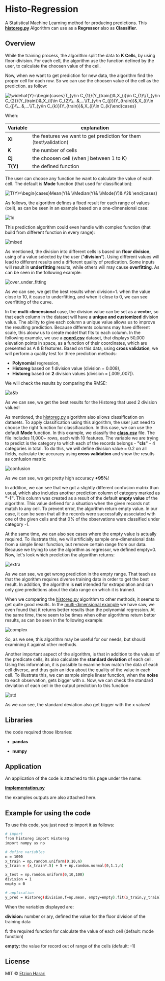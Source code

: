 # Histo-Regression
A Statistical Machine Learning method for producing predictions. This [**historeg.py**](https://github.com/EtzionR/Histo-Regression/blob/main/historeg.py) Algorithm can use as a **Regressor** also as **Classifier**.

## Overview
While the training process, the algorithm split the data to **K Cells**, by using floor-division. For each cell, the algorithm use the function defined by the user, to calculate the choosen value of the cell. 

Now, when we want to get prediction for new data, the algorithm find the proper cell for each row. So we can use the choosen value of the cell as the prediction. as follow:

<img src="https://latex.codecogs.com/svg.image?&space;\widehat{Y_{i}}=\begin{cases}T_{y\in&space;C_{1}}(Y_{train})&,X_{i}\in&space;C_{1}\\T_{y\in&space;C_{2}}(Y_{train})&,X_{i}\in&space;C_{2}\\...&,...\\T_{y\in&space;C_{j}}(Y_{train})&,X_{i}\in&space;C_{j}\\...&,...\\T_{y\in&space;C_{k}}(Y_{train})&,X_{i}\in&space;C_{k}\end{cases}&space;" title=" \widehat{Y}=\begin{cases}T_{y\in C_{1}}(Y_{train})&,X_{i}\in C_{1}\\T_{y\in C_{2}}(Y_{train})&,X_{i}\in C_{2}\\...&,...\\T_{y\in C_{j}}(Y_{train})&,X_{i}\in C_{j}\\...&,...\\T_{y\in C_{k}}(Y_{train})&,X_{i}\in C_{k}\end{cases} " />

When:

| Variable  | explanation                                                        |
| --------- | ------------------------------------------------------------------ |
|  **Xi**   | the features we want to get prediction for them (test\validation)  |
| **K**     | the number of cells                                                |
| **Cj**    | the choosen cell (when j between 1 to K)                           |
| **T(Y)**  | the defined function                                               |


The user can choose any function he want to calculate the value of each cell. The default is **Mode** function (that used for classification):

<img src="https://latex.codecogs.com/svg.image?T(Y)=\begin{cases}Mean(Y)&&space;\\Median(Y)&&space;\\Mode(Y)&&space;\\?&&space;\end{cases}&space;" title="T(Y)=\begin{cases}Mean(Y)& \\Median(Y)& \\Mode(Y)& \\?& \end{cases} " />

As follows, the algorithm defines a fixed result for each range of values (cell), as can be seen in an example based on a one-dimensional case:

![1d](https://github.com/EtzionR/Histo-Regression/blob/main/pictures/linear_case.png)

This prediction algorithm could even handle with complex function (that build from different function in every range):

![mixed](https://github.com/EtzionR/Histo-Regression/blob/main/pictures/mixed_f.png)

As mentioned, the division into different cells is based on **floor division**, using of a value selected by the user ("**division**"). Using different values will lead to different results and a different quality of predication. Some inputs will result in **underfitting** results, while others will may cause **overfitting**. As can be seen in the following example:

![over_under_fitting](https://github.com/EtzionR/Histo-Regression/blob/main/pictures/division.gif)

As we can see, we get the best results when division=1. when the value close to 10, it cause to underfitting, and when it close to 0, we can see overfitting of the curve.

In the **multi-dimensional** case, the division value can be set as a **vector**, so that each column in the dataset will have a **unique and customized** division value. The ability to give each column a unique value allows us to improve the resulting prediction. Because differents columns may have different scale, this aloow us to create model that fits to each column. In the following example, we use a [**coord.csv**](https://github.com/EtzionR/Histo-Regression/blob/main/examples/coord.csv) dataset, that displays 50,000 elevation points in space, as a function of their coordinates, which are presented as A & B features. Based on this data, using **cross validation**, we will perform a quality test for three prediction methods: 
- **Polynomial** regression, 
- **Historeg** based on **1** division value (division = 0.008), 
- **Historeg** based on **2** division values (division = [.009,.007]).

We will check the results by comparing the RMSE:

![a&b](https://github.com/EtzionR/Histo-Regression/blob/main/pictures/a_b.png)

As we can see, we get the best results for the Historeg that used 2 division values!

As mentioned, the [historeg.py](https://github.com/EtzionR/Histo-Regression/blob/main/historeg.py) algorithm also allows classification on datasets. To apply classification using this algorithm, the user just need to choose the right function for classifiacation. In this case, we can use the default **Mode** function. In this example, we classify the [**class.csv**](https://github.com/EtzionR/Histo-Regression/blob/main/examples/class.csv) file. The file includes 11,000+ rows, each with 10 features. The variable we are trying to predict is the category to which each of the records belongs - **"cls"** - 4 categories in total. To do this, we will define division value = 0.2 on all fields, calculate the accuracy using **cross validation** and show the results as confusion matrix:

![confusion](https://github.com/EtzionR/Histo-Regression/blob/main/pictures/confusion.png)

As we can see, we get pretty high accuracy **+95%**!

In addition, we can see that we got a slightly different confusion matrix than usual, which also includes another prediction column of category marked as **"-1"**. This column was created as a result of the default **empty value** of the algorithm. This value defiend for a situation when the given records not match to any cell. To prevent error, the algorithm return empty value. In our case, it can be seen that all the records were successfully associated with one of the given cells and that 0% of the observations were classified under category -1. 

At the same time, we can also see cases where the empty value is actually required. To illustrate this, we will artificially sample one-dimensional data from a simple linear function, but remove certain range from our data. Because we trying to use the algorithm as regressor, we defined empty=0. Now, let's look which prediction the algorithm returns:

![extra](https://github.com/EtzionR/Histo-Regression/blob/main/pictures/extra.png)

As we can see, we get wrong prediction in the empty range. That teach as that the algorithm requires diverse training data in order to get the best result. In addition, the algorithm is **not** intended for extrapolation and can only give predictions about the data range on which it is trained.

When we comparing the [historeg.py](https://github.com/EtzionR/Histo-Regression/blob/main/historeg.py) algorithm to other methods, it seems to get quite good results. In the [multi-dimensional example](https://github.com/EtzionR/Histo-Regression/blob/main/pictures/a_b.png) we have saw, we even found that it returns better results than the polynomial regression. At the same time, there seem to be times when other algorithms return better results, as can be seen in the following example:

![complex](https://github.com/EtzionR/Histo-Regression/blob/main/pictures/complex.png)

So, as we see, this algorithm may be useful for our needs, but should examining it against other methods.

Another important aspect of the algorithm, is that in addition to the values of the predicate cells, its also calculate the **standard deviation** of each cell. Using this information, it is possible to examine how match the data of each cell diverse, and thus gain an idea about the quality of the value in each cell. To illustrate this, we can sample simple linear function, when the **noise** to each observation, gets bigger with x. Now, we can check the standard deviation of each cell in the output prediction to this function:

![std](https://github.com/EtzionR/Histo-Regression/blob/main/pictures/std.png)

As we can see, the standard deviation also get bigger with the x values!

## Libraries
the code required those libraries:

- **pandas**

- **numpy**


## Application
An application of the code is attached to this page under the name: 

[**implementation.py**](https://github.com/EtzionR/Histo-Regression/blob/main/implementation.py)

the examples outputs are also attached here.


## Example for using the code
To use this code, you just need to import it as follows:
``` sh
# import
from historeg import Historeg
import numpy as np

# define variables
n = 1000
x_train = np.random.uniform(0,10,n)
y_train = (x_train*.5) + 5 + np.random.normal(0,1.1,n)

x_test = np.random.uniform(0,10,100)
division = 1
empty = 0

# application
y_pred = Historeg(division,f=np.mean, empty=empty).fit(x_train,y_train).predict(x_test)
```

When the variables displayed are:

**division:** number or ary, defined the value for the floor division of the training data

**f:** the required function for calculate the value of each cell (default: mode function)

**empty:** the value for record out of range of the cells  (default: -1)

## License
MIT © [Etzion Harari](https://github.com/EtzionData)
